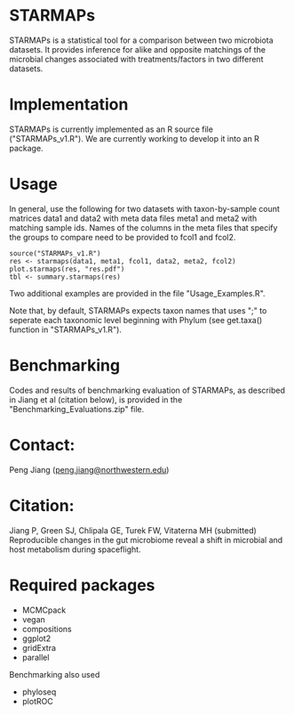 # STARMAPs
STARMAPs is a statistical tool for a comparison between two microbiota datasets. It provides inference for alike and opposite matchings of the microbial changes associated with treatments/factors in two different datasets. 

# Implementation
STARMAPs is currently implemented as an R source file ("STARMAPs_v1.R"). We are currently working to develop it into an R package.

# Usage
In general, use the following for two datasets with taxon-by-sample count matrices data1 and data2 with meta data files meta1 and meta2 with matching sample ids. Names of the columns in the meta files that specify the groups to compare need to be provided to fcol1 and fcol2.
~~~
source("STARMAPs_v1.R")
res <- starmaps(data1, meta1, fcol1, data2, meta2, fcol2)
plot.starmaps(res, "res.pdf")
tbl <- summary.starmaps(res)
~~~

Two additional examples are provided in the file "Usage_Examples.R".

Note that, by default, STARMAPs expects taxon names that uses ";" to seperate each taxonomic level beginning with Phylum (see get.taxa() function in "STARMAPs_v1.R").

# Benchmarking
Codes and results of benchmarking evaluation of STARMAPs, as described in Jiang et al (citation below), is provided in the "Benchmarking_Evaluations.zip" file.

# Contact: 
Peng Jiang (peng.jiang@northwestern.edu)

# Citation: 
Jiang P, Green SJ, Chlipala GE, Turek FW, Vitaterna MH (submitted) Reproducible changes in the gut microbiome reveal a shift in microbial and host metabolism during spaceflight.

# Required packages
- MCMCpack
- vegan
- compositions
- ggplot2
- gridExtra
- parallel

Benchmarking also used
- phyloseq
- plotROC
